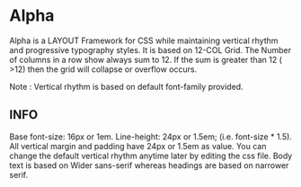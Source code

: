 # Alpha
Alpha is a LAYOUT Framework for CSS while maintaining vertical rhythm and progressive typography styles.
It is based on 12-COL Grid. The Number of columns in a row show always sum to 12. If the sum is greater than 12 ( >12) then the grid will collapse or overflow occurs.

Note : Vertical rhythm is based on default font-family provided. 

INFO
----
Base font-size: 16px or 1em.
Line-height: 24px or 1.5em; (i.e. font-size * 1.5).
All vertical margin and padding have 24px or 1.5em as value. 
You can change the default vertical rhythm anytime later by editing the css file. 
Body text is based on Wider sans-serif whereas headings are based on narrower serif.
